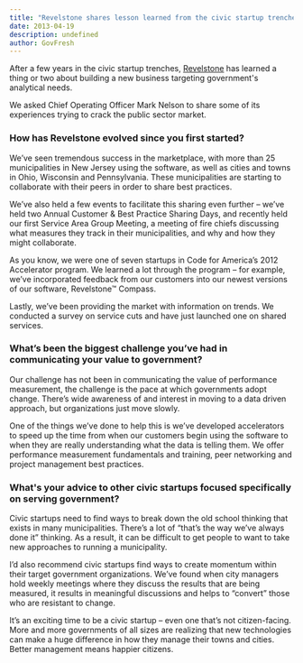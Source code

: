 ```yaml
---
title: "Revelstone shares lesson learned from the civic startup trenches"
date: 2013-04-19
description: undefined
author: GovFresh
---
```


After a few years in the civic startup trenches, <a href="http://www.revelstonelabs.com/">Revelstone</a> has learned a thing or two about building a new business targeting government's analytical needs.

We asked Chief Operating Officer Mark Nelson to share some of its experiences trying to crack the public sector market.

<h3>How has Revelstone evolved since you first started?</h3>

We’ve seen tremendous success in the marketplace, with more than 25 municipalities in New Jersey using the software, as well as cities and towns in Ohio, Wisconsin and Pennsylvania. These municipalities are starting to collaborate with their peers in order to share best practices. 

We’ve also held a few events to facilitate this sharing even further – we’ve held two Annual Customer &amp; Best Practice Sharing Days, and recently held our first Service Area Group Meeting, a meeting of fire chiefs discussing what measures they track in their municipalities, and why and how they might collaborate.

As you know, we were one of seven startups in Code for America’s 2012 Accelerator program. We learned a lot through the program – for example, we’ve incorporated feedback from our customers into our newest versions of our software, Revelstone™ Compass.

Lastly, we’ve been providing the market with information on trends. We conducted a survey on service cuts and have just launched one on shared services.
 
<h3>What’s been the biggest challenge you’ve had in communicating your value to government?</h3>

Our challenge has not been in communicating the value of performance measurement, the challenge is the pace at which governments adopt change. There’s wide awareness of and interest in moving to a data driven approach, but organizations just move slowly. 

One of the things we’ve done to help this is we’ve developed accelerators to speed up the time from when our customers begin using the software to when they are really understanding what the data is telling them.  We offer performance measurement fundamentals and training, peer networking and project management best practices.
 
<h3>What's your advice to other civic startups focused specifically on serving government?</h3>
 
Civic startups need to find ways to break down the old school thinking that exists in many municipalities.  There’s a lot of “that’s the way we’ve always done it” thinking. As a result, it can be difficult to get people to want to take new approaches to running a municipality.
 
I’d also recommend civic startups find ways to create momentum within their target government organizations. We’ve found when city managers hold weekly meetings where they discuss the results that are being measured, it results in meaningful discussions and helps to “convert” those who are resistant to change.
 
It’s an exciting time to be a civic startup – even one that’s not citizen-facing. More and more governments of all sizes are realizing that new technologies can make a huge difference in how they manage their towns and cities. Better management means happier citizens.
